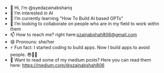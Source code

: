 - 👋 Hi, I’m @syedazainabshariq
- 👀 I’m interested in AI
- 🌱 I’m currently learning "How To Build AI based GPTs"
- 💞️ I’m looking to collaborate on people who are in my field to work withn them
- 📫 How to reach me? right here:szainabshah806@gmail.com
- 😄 Pronouns: she/her
- ⚡ Fun fact: I started coding to build apps. Now I build apps to avoid people. 😎👨‍💻
- 📖 Want to read some of my medium posts? Here you can read them here: https://medium.com/@szainabshah806
  

<!---
syedazainabshariq/syedazainabshariq is a ✨ special ✨ repository because its `README.md` (this file) appears on your GitHub profile.
You can click the Preview link to take a look at your changes.
--->
